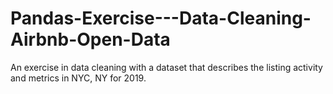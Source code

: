 # Pandas-Exercise---Data-Cleaning-Airbnb-Open-Data
An exercise in data cleaning with a dataset that describes the listing activity and metrics in NYC, NY for 2019.
